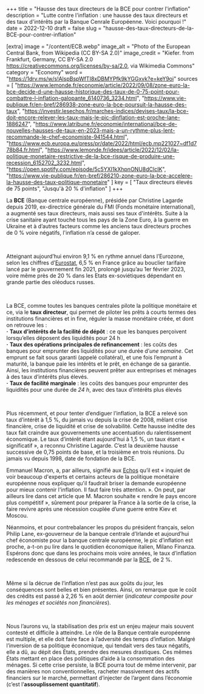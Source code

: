 +++
title = "Hausse des taux directeurs de la BCE pour contrer l'inflation"
description = "Lutte contre l'inflation : une hausse des taux directeurs et des taux d'intérêts par la Banque Cenrale Européenne. Voici pourquoi !"
date = 2022-12-10
draft = false
slug = "hausse-des-taux-directeurs-de-la-BCE-pour-contrer-inflation"

[extra]
image = "/content/ECB.webp"
image_alt = "Photo of the European Central Bank, from Wikipedia (CC BY-SA 2.0)"
image_credit = "Kiefer. from Frankfurt, Germany, CC BY-SA 2.0 <https://creativecommons.org/licenses/by-sa/2.0>, via Wikimedia Commons"
category = "Economy"
word = "https://1drv.ms/w/s!AlspBspWfTI8xDBMYPfk9kYGGxvk?e=keY9oi"
sources = [
    "https://www.lemonde.fr/economie/article/2022/09/08/zone-euro-la-bce-decide-d-une-hausse-historique-des-taux-de-0-75-point-pour-combattre-l-inflation-galopante_6140736_3234.html",
    "https://www.vie-publique.fr/en-bref/286938-zone-euro-la-bce-poursuit-la-hausse-des-taux",
    "https://investir.lesechos.fr/marches-indices/devises-taux/la-bce-doit-encore-relever-les-taux-mais-le-pic-dinflation-est-proche-lane-1886247",
    "https://www.latribune.fr/economie/international/bce-de-nouvelles-hausses-de-taux-en-2023-mais-a-un-rythme-plus-lent-recommande-le-chef-economiste-941544.html",
    "https://www.ecb.europa.eu/press/pr/date/2022/html/ecb.mp221027~df1d778b84.fr.html",
    "https://www.lemonde.fr/idees/article/2022/12/02/la-politique-monetaire-restrictive-de-la-bce-risque-de-produire-une-recession_6152702_3232.html",
    "https://open.spotify.com/episode/5c5YXI1kXhpnONU8dClcIK",
    "https://www.vie-publique.fr/en-bref/286210-zone-euro-la-bce-accelere-la-hausse-des-taux-politique-monetaire"
]
key = [
    "Taux directeurs élevés de 75 points",
    "Jusqu'à 20 % d'inflation"
]
+++

La **BCE** (Banque centrale européenne), présidée par Christine Lagarde depuis 2019, ex-directrice générale du FMI (Fonds monétaire international), a augmenté ses taux directeurs, mais aussi ses taux d'intérêts. Suite à la crise sanitaire ayant touché tous les pays de la Zone Euro, à la guerre en Ukraine et à d’autres facteurs comme les anciens taux directeurs proches de 0 % voire négatifs, l'inflation n’a cessé de galoper.

<br />

Atteignant aujourd’hui environ 9,1 % en rythme annuel dans l’Eurozone, selon les chiffres d’[Eurostat](https://ec.europa.eu/eurostat/documents/2995521/14675409/2-31082022-AP-FR.pdf/80646c93-6615-2baa-07aa-9eda7a5e5e6c?t=1661863347149), 6,5 % en France grâce au bouclier tarifaire lancé par le gouvernement fin 2021, prolongé jusqu’au 1er février 2023, voire même près de 20 % dans les Etats ex-soviétiques dépendant en grande partie des oléoducs russes.

<br />

La BCE, comme toutes les banques centrales pilote la politique monétaire et ce, via le **taux directeur**, qui permet de piloter les prêts à courts termes des institutions financières et in fine, réguler la masse monétaire créée, et dont on retrouve les : <br />
    **·** **Taux d’intérêts de la facilité de dépôt** : ce que les banques perçoivent lorsqu’elles déposent des liquidités pour 24 h <br />
    **·** **Taux des opérations principales de refinancement** : les coûts des banques pour emprunter des liquidités pour une durée d’*une semaine*. Cet emprunt se fait sous garanti (appelé collatéral), et une fois l’emprunt à maturité, la banque paie les intérêts et le prêt, en échange de sa garantie. Ainsi, les institutions financières peuvent prêter aux entreprises et ménages à des taux d’intérêts plus élevés. <br />
    **·** **Taux de facilité marginale** : les coûts des banques pour emprunter des liquidités pour une durée de *24 h*, avec des taux d’intérêts plus élevés

<br />

Plus récemment, et pour tenter d’endiguer l’inflation, la BCE a relevé son taux d’intérêt à 1,5 %, du jamais vu depuis la crise de 2008, mêlant crise financière, crise de liquidité et crise de solvabilité. Cette hausse inédite des taux fait craindre aux gouvernements une accentuation du ralentissement économique. Le taux d’intérêt étant aujourd'hui à 1,5 %, un taux étant « significatif », a reconnu Christine Lagarde. C’est la deuxième hausse successive de 0,75 points de base, et la troisième en trois réunions. Du jamais vu depuis 1998, date de fondation de la BCE.

Emmanuel Macron, a, par ailleurs, signifié aux [Echos](https://www.lesechos.fr/politique-societe/emmanuel-macron-president/exclusif-emmanuel-macron-il-faut-une-politique-massive-pour-reindustrialiser-leurope-1870009) qu’il est « inquiet de voir beaucoup d'experts et certains acteurs de la politique monétaire européenne nous expliquer qu'il faudrait briser la demande européenne pour mieux contenir l'inflation. Il faut faire très attention. ». On peut, par ailleurs lire dans cet article que M. Macron souhaite « rendre le pays encore plus compétitif », sûrement pour préparer la France à la sortie de la crise, la faire revivre après une récession couplée d’une guerre entre Kiev et Moscou.

Néanmoins, et pour contrebalancer les propos du président français, selon Philip Lane, ex-gouverneur de la banque centrale d’Irlande et aujourd’hui chef économiste pour la banque centrale européenne, le pic d’inflation est proche, a-t-on pu lire dans le quotidien économique italien, Milano Finanza. Espérons donc que dans les prochains mois voire années, le taux d’inflation redescende en dessous de celui recommandé par la [BCE](https://www.ecb.europa.eu/ecb/tasks/monpol/html/index.fr.html), de 2 %.

<br />

Même si la décrue de l’inflation n’est pas aux goûts du jour, les conséquences sont belles et bien présentes. Ainsi, on remarque que le coût des crédits est passé à 2,26 % en août dernier (*indicateur composite pour les ménages et sociétés non financières*).

<br />

Nous l’aurons vu, la stabilisation des prix est un enjeu majeur mais souvent contesté et difficile à atteindre. Le rôle de la Banque centrale européenne est multiple, et elle doit faire face à l’adversité des temps d’inflation. Malgré l’inversion de sa politique économique, qui tendait vers des taux négatifs, elle a dû, au dépit des États, prendre des mesures drastiques. Ces mêmes États mettant en place des politiques d’aide à la consommation des ménages. Si cette crise persiste, la BCE pourra tout de même intervenir, par des manières non conventionnelles, racheter massivement des actifs financiers sur le marché, permettant d’injecter de l’argent dans l’économie (c’est l’**assouplissement quantitatif**). 
